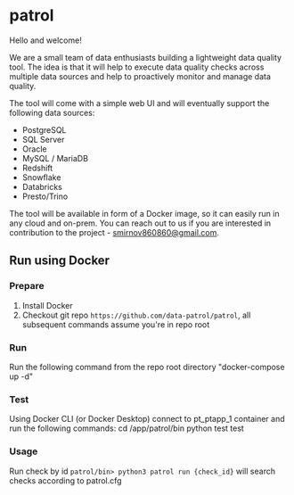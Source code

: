 # patrol

Hello and welcome!

We are a small team of data enthusiasts building a lightweight data quality tool. The idea is that it will help to execute data quality checks across multiple data sources and help to proactively monitor and manage data quality. 

The tool will come with a simple web UI and will eventually support the following data sources:

- PostgreSQL
- SQL Server
- Oracle 
- MySQL / MariaDB
- Redshift
- Snowflake
- Databricks
- Presto/Trino

The tool will be available in form of a Docker image, so it can easily run in any cloud and on-prem.
You can reach out to us if you are interested in contribution to the project - smirnov860860@gmail.com.

## Run using Docker

### Prepare
1. Install Docker
2. Checkout git repo `https://github.com/data-patrol/patrol`, all subsequent commands assume you're in repo root

### Run
Run the following command from the repo root directory "docker-compose up -d"

### Test
Using Docker CLI (or Docker Desktop) connect to pt_ptapp_1 container and run the following commands:
cd /app/patrol/bin
python test test

### Usage
Run check by id `patrol/bin> python3 patrol run {check_id}`
will search checks according to patrol.cfg
